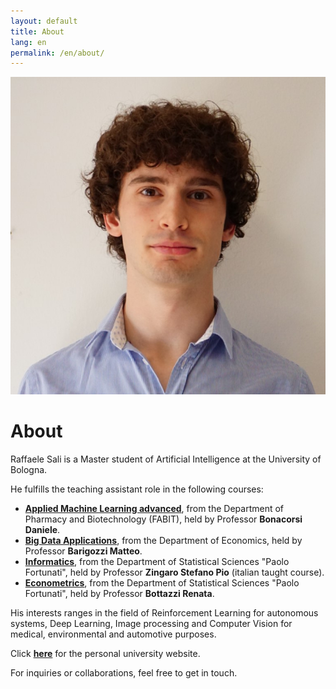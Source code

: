 ```yaml
---
layout: default
title: About
lang: en
permalink: /en/about/
---
```

<img src="/images/ProfilePic.JPG" 
     alt="Foto profilo" 
     class="about-profile">

# About

Raffaele Sali is a Master student of Artificial Intelligence at the University of Bologna. 

He fulfills the teaching assistant role in the following courses:
- [**Applied Machine Learning advanced**](https://www.unibo.it/en/study/course-units-transferable-skills-moocs/course-unit-catalogue/course-unit/2024/504405), from the Department of Pharmacy and Biotechnology (FABIT), held by Professor **Bonacorsi Daniele**.
- [**Big Data Applications**](https://www.unibo.it/en/study/course-units-transferable-skills-moocs/course-unit-catalogue/course-unit/2024/468888), from the Department of Economics, held by Professor **Barigozzi Matteo**.
- [**Informatics**](https://www.unibo.it/en/study/course-units-transferable-skills-moocs/course-unit-catalogue/course-unit/2024/403307), from the Department of Statistical Sciences "Paolo Fortunati", held by Professor **Zingaro Stefano Pio** (italian taught course).
- [**Econometrics**](https://www.unibo.it/en/study/course-units-transferable-skills-moocs/course-unit-catalogue/course-unit/2024/403286), from the Department of Statistical Sciences "Paolo Fortunati", held by Professor **Bottazzi Renata**.

His interests ranges in the field of Reinforcement Learning for autonomous systems, Deep Learning, Image processing and Computer Vision for medical, environmental and automotive purposes.

Click [**here**](https://www.unibo.it/sitoweb/raffaele.sali2/en) for the personal university website.

For inquiries or collaborations, feel free to get in touch.